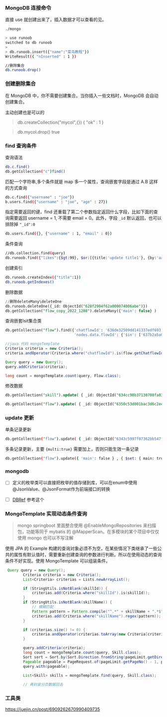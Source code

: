 

### MongoDB 连接命令

直接 use 就创建出来了，插入数据才可以查看的见。

```sh
./mongo

> use runoob
switched to db runoob
>
> db.runoob.insert({"name":"菜鸟教程"})
WriteResult({ "nInserted" : 1 })

//删除集合
db.runoob.drop()
```

### 创建删除集合

在 MongoDB 中，你不需要创建集合。当你插入一些文档时，MongoDB 会自动创建集合。

主动创建也是可以的

> db.createCollection("mycol",{})
> { "ok" : 1 }

> db.mycol.drop()
> true

### find 查询条件

查询语法

```sh
db.c.find()
db.getCollection("c")find()
```

匹配一个字符串,多个条件就是 map 多一个属性，查询嵌套字段是通过 A.B 这样的方式查询

```sh
db.c.find({"username" : "joe"})
b.users.find({"username" : "joe", "age" : 27}) 
```

指定需要返回的键，find 还重载了第二个参数指定返回什么字段，比如下面的查询需要返回 username = 1, 不需要 email = 0。此外，字段 `_id` 默认返回，也可以排除掉 `"_id":0`

```sh
db.users.find({}, {"username" : 1, "email" : 0})
```

条件查询

```sh
//db.collection.find(query)
db.runoob.find({"likes":{$gt:99}, $or:[{title:'update title1'}, {by:'aa'}]})
```

创建索引

```sh
db.runoob.createIndex({"title":1})
db.runoob.getIndexes()
```

删除数据

```sql
//删除deleteMany\deleteOne
db.runoob.deleteOne({_id: ObjectId("628f2904f62a000074006abe")})
db.getCollection("flow_copy_2022_1208").deleteMany({'main': false} )
```

查询嵌套lsit集合类

```sql
db.getCollection("flow").find({'chatflowId': '636de32509dd141337edf693', 
                               'nodes.data.flowId': {'$in': ['637b2a5a0351283a99600d1f', '636de32509dd141337edf694']}})
```

```java
//java 代码 mongoTemplate
Criteria criteria = new Criteria();
criteria.andOperator(Criteria.where("chatflowId").is(flow.getChatflowId()), Criteria.where("nodes.data.flowId").in(Lists.newArrayList(flow.getId())));

Query query = new Query();
query.addCriteria(criteria);

long count = mongoTemplate.count(query, Flow.class);
```

修改数据

```sql
db.getCollection("skill").update( { _id: ObjectId("634cc98b37130708fa8301bf") }, { $set: { "variables.15.global": true } } )

db.getCollection("flow").update( { _id: ObjectId("6350c53d001bac3d6c2ee3ad") }, { $set: { nodeData: ""}})
```

### update 更新

单条记录更新

```sh
db.getCollection("flow").update( { _id: ObjectId("6343c5997f07362bb547f280") }, { $set: { main: true } } )
```

多条记录更新，主要 `{multi:true}` 需要加上，否则只能生效一条记录

```sh
db.getCollection("flow").update({ 'main': false } , { $set: { main: true } },{multi:true} )
```



### mongodb

- [ ]  定义的枚举类可以直接把枚举的值存储到库，可以在enum中使用@JsonValue、@JsonFormat作为前端接口的转换
- [ ] [DBRef](https://blog.csdn.net/bokestudy/article/details/103702824) 参考这个





### MongoTemplate 实现动态条件查询

> mongo springboot 里面整合使用 @EnableMongoRepositories 来扫描包，功能等同于 mybatis 的 @MapperScan。在多模块的某个项目中仅仅使用 mongo 也可以不写注解

使用 JPA 的 Example 构建的查询对象必须不为空，在某些情况下类继承了一些公共的属性有默认值时，需要重新创建查询的参数进行判断。所以在使用动态的查询条件不好实现。使用 MongoTemplate  可以组装条件。

```java
 Query query = new Query();
        Criteria criteria = new Criteria();
        List<Criteria> criterias = Lists.newArrayList();

        if (StringUtils.isNotBlank(skillId)) {
            criterias.add(Criteria.where("skillId").is(skillId));
        }
        if (StringUtils.isNotBlank(skillName)) {
            // 模糊匹配
            Pattern pattern = Pattern.compile("^.*" + skillName + ".*$", Pattern.CASE_INSENSITIVE);
            criterias.add(Criteria.where("skillName").regex(pattern));
        }

        if (criterias.size() != 0) {
            criteria.andOperator(criterias.toArray(new Criteria[criterias.size()]));
        }

        query.addCriteria(criteria);
		long count = mongoTemplate.count(query, Skill.class);
        Sort sort = Sort.by(Sort.Direction.fromString(pageLimit.getDirection()), pageLimit.getSort());
		Pageable pageable = PageRequest.of(pageLimit.getPageNo() - 1, pageLimit.getPageSize(), sort);
   		query.with(pageable);

        List<Skill> skills = mongoTemplate.find(query, Skill.class);
        
		// 再封装分页数据回去
```



### 工具类

https://juejin.cn/post/6909262670990409735